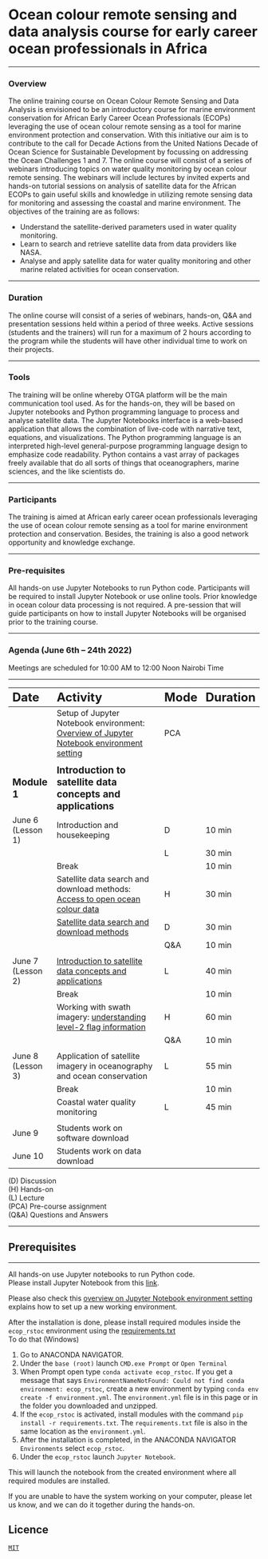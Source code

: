 # Ocean colour remote sensing and data analysis course for early career ocean professionals in Africa

*** 

### Overview

The online training course on Ocean Colour Remote Sensing and Data Analysis is envisioned to be an introductory course
for marine environment conservation for African Early Career Ocean Professionals (ECOPs) leveraging the use of ocean
colour remote sensing as a tool for marine environment protection and conservation. With this initiative our aim is to
contribute to the call for Decade Actions from the United Nations Decade of Ocean Science for Sustainable Development by
focussing on addressing the Ocean Challenges 1 and 7. The online course will consist of a series of webinars introducing
topics on water quality monitoring by ocean colour remote sensing. The webinars will include lectures by invited experts
and hands-on tutorial sessions on analysis of satellite data for the African ECOPs to gain useful skills and knowledge
in utilizing remote sensing data for monitoring and assessing the coastal and marine environment. The objectives of the
training are as follows:

- Understand the satellite-derived parameters used in water quality monitoring.
- Learn to search and retrieve satellite data from data providers like NASA.
- Analyse and apply satellite data for water quality monitoring and other marine related activities for ocean
  conservation.

---

### Duration

The online course will consist of a series of webinars, hands-on, Q&A and presentation sessions held within a period of
three weeks. Active sessions (students and the trainers) will run for a maximum of 2 hours according to the program
while the students will have other individual time to work on their projects.

---

### Tools

The training will be online whereby OTGA platform will be the main communication tool used. As for the hands-on, they
will be based on Jupyter notebooks and Python programming language to process and analyse satellite data. The Jupyter
Notebooks interface is a web-based application that allows the combination of live-code with narrative text, equations,
and visualizations. The Python programming language is an interpreted high-level general-purpose programming language
design to emphasize code readability. Python contains a vast array of packages freely available that do all sorts of
things that oceanographers, marine sciences, and the like scientists do.

--- 

### Participants

The training is aimed at African early career ocean professionals leveraging the use of ocean colour remote sensing as a
tool for marine environment protection and conservation. Besides, the training is also a good network opportunity and
knowledge exchange.

---

### Pre-requisites

All hands-on use Jupyter Notebooks to run Python code. Participants will be required to install Jupyter Notebook or use
online tools. Prior knowledge in ocean colour data processing is not required. A pre-session that will guide
participants on how to install Jupyter Notebooks will be organised prior to the training course.

---

### Agenda (June 6th – 24th 2022)
Meetings are scheduled for 10:00 AM to 12:00 Noon Nairobi Time

---

| <span style="font-weight:bold; font-size: 1.5em">Date </span>    | <span style="font-weight:bold; font-size: 1.5em">Activity</span>                                                                                                                                                                                   | <span style="font-weight:bold; font-size: 1.5em">Mode</span> | <span style="font-weight:bold; font-size: 1.5em">Duration</span> |
|:-----------------------------------------------------------------|:---------------------------------------------------------------------------------------------------------------------------------------------------------------------------------------------------------------------------------------------------|:-------------------------------------------------------------|:-----------------------------------------------------------------|
|                                                                  | Setup of Jupyter Notebook environment: [Overview of Jupyter Notebook environment setting](https://classroom.oceanteacher.org/pluginfile.php/56808/mod_book/chapter/3276/1.1Overview_of_Jupyter_notebook_environment_setting.pdf)                   | PCA                                                          |                                                                  |
|                                                                  |                                                                                                                                                                                                                                                    |                                                              |                                                                  |
| <span style="font-weight:bold; font-size: 1.2em">Module 1</span> | <span style="font-weight:bold; font-size: 1.2em">Introduction to satellite data concepts and applications </span>                                                                                                                                  |                                                              |                                                                  |
| June 6<br />(Lesson 1)                                           | Introduction and housekeeping                                                                                                                                                                                                                      | D                                                            | 10 min                                                           |
|                                                                  |                                                                                                                                                                                                                                                    | L                                                            | 30 min                                                           |
|                                                                  | Break                                                                                                                                                                                                                                              |                                                              | 10 min                                                           |
|                                                                  | Satellite data search and download methods: [Access to open ocean colour data](https://classroom.oceanteacher.org/pluginfile.php/58990/mod_lesson/page_contents/3764/1.2Access_to_open_ocean_colour.pdf)                                           | H                                                            | 30 min                                                           |
|                                                                  | [Satellite data search and download methods](https://github.com/Elgyii/ocean-colour-training-ecops-africa/blob/main/satellite-data-concepts-and-applications/M1L1-data-search-and-download.ipynb)                                                  | D                                                            | 30 min                                                           |
|                                                                  |                                                                                                                                                                                                                                                    | Q&A                                                          | 10 min                                                           |
|                                                                  |                                                                                                                                                                                                                                                    |                                                              |                                                                  |
| June 7<br />(Lesson 2)                                           | [Introduction to satellite data concepts and applications](https://classroom.oceanteacher.org/pluginfile.php/58991/mod_lesson/page_contents/3769/2.1Introduction_to_satellite_data_concepts_and_applications.pdf)                                  | L                                                            | 40 min                                                           |
|                                                                  | Break                                                                                                                                                                                                                                              |                                                              | 10 min                                                           |
|                                                                  | Working with swath imagery: [understanding level-2 flag information](https://github.com/Elgyii/ocean-colour-training-ecops-africa/blob/main/satellite-data-concepts-and-applications/M1L2-working-with-swath-imagery-understanding-l2_flags.ipynb) | H                                                            | 60 min                                                           |
|                                                                  |                                                                                                                                                                                                                                                    | Q&A                                                          | 10 min                                                           |
|                                                                  |                                                                                                                                                                                                                                                    |                                                              |                                                                  |
| June 8<br />(Lesson 3)                                           | Application of satellite imagery in oceanography and ocean conservation                                                                                                                                                                            | L                                                            | 55 min                                                           |
|                                                                  | Break                                                                                                                                                                                                                                              |                                                              | 10 min                                                           |
|                                                                  | Coastal water quality monitoring                                                                                                                                                                                                                   | L                                                            | 45 min                                                           |
|                                                                  |                                                                                                                                                                                                                                                    |                                                              |                                                                  |
| June 9<br />                                                     | Students work on software download                                                                                                                                                                                                                 |                                                              |                                                                  |
| June 10<br />                                                    | Students work on data download                                                                                                                                                                                                                     |                                                              |                                                                  |


(D) Discussion  
(H) Hands-on    
(L) Lecture   
(PCA) Pre-course assignment  
(Q&A) Questions and Answers

---
## Prerequisites
---
All hands-on use Jupyter notebooks to run Python code.   
Please install Jupyter Notebook from this [link](https://www.anaconda.com/products/individual).

Please also check
this [overview on Jupyter Notebook environment setting](https://classroom.oceanteacher.org/pluginfile.php/56808/mod_book/chapter/3276/1.1Overview_of_Jupyter_notebook_environment_setting.pdf) explains how to set up a new working environment.

After the installation is done, please install required modules inside the `ecop_rstoc` environment using
the [requirements.txt](https://github.com/Elgyii/ocean-colour-training-ecops-africa/blob/main/requirements.txt)   
To do that (Windows)

1. Go to ANACONDA NAVIGATOR.
2. Under the `base (root)` launch `CMD.exe Prompt` or `Open Terminal`
3. When Prompt open type `conda activate ecop_rstoc`. If you get a message that says `EnvironmentNameNotFound: Could not find conda environment: ecop_rstoc`, create a new environment by typing `conda env create -f environment.yml`. The `environment.yml` file is in this page or in the folder you downloaded and unzipped.
4. If the `ecop_rstoc` is activated, install modules with the command `pip install -r requirements.txt`. The `requirements.txt` file is also in the same location as the `environment.yml`.
5. After the installation is completed, in the ANACONDA NAVIGATOR `Environments` select `ecop_rstoc`.
6. Under the `ecop_rstoc` launch `Jupyter Notebook`.

This will launch the notebook from the created environment where all required modules are installed.

If you are unable to have the system working on your computer, please let us know, and we can do it together during the
hands-on.

## Licence
[`MIT`](https://github.com/Elgyii/ocean-colour-training-ecops-africa/blob/main/LICENSE)